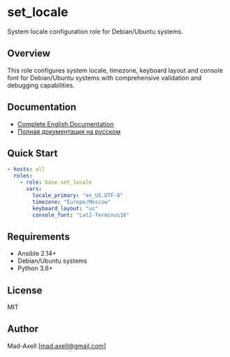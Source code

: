 # set_locale

System locale configuration role for Debian/Ubuntu systems.

## Overview

This role configures system locale, timezone, keyboard layout and console font for Debian/Ubuntu systems with comprehensive validation and debugging capabilities.

## Documentation

- [Complete English Documentation](README_eng.md)
- [Полная документация на русском](README_rus.md)

## Quick Start

```yaml
- hosts: all
  roles:
    - role: base.set_locale
      vars:
        locale_primary: "en_US.UTF-8"
        timezone: "Europe/Moscow"
        keyboard_layout: "us"
        console_font: "Lat2-Terminus16"
```

## Requirements

- Ansible 2.14+
- Debian/Ubuntu systems
- Python 3.6+

## License

MIT

## Author

Mad-Axell [mad.axell@gmail.com]
